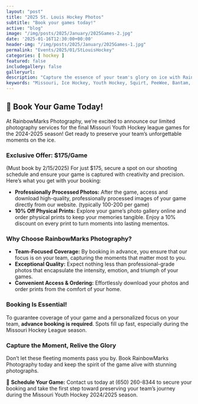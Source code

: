 ```yaml
---
layout: "post"
title: "2025 St. Louis Hockey Photos"
subtitle: "Book your games today!"
active: "blog"
image: "/img/posts/2025/January/2025Games-2.jpg"
date: '2025-01-16T12:30:00+00:00'
header-img: "/img/posts/2025/January/2025Games-1.jpg"
permalink: "Events/2025/01/StLouisHockey"
categories: [ hockey ]
featured: false
includegallery: false
galleryurl: 
description: "Capture the essence of your team's glory on ice with RainbowMarks Photography. Book your game now for exclusive photo services at the Blue Note Cup 2024! 📸"
keywords: "Missouri, Ice Hockey, Youth Hockey, Squirt, PeeWee, Bantam, Mite, Mini-Mite"
---
```

## 📸 Book Your Game Today!

At RainbowMarks Photography, we’re excited to announce our limited photography services for the final Missouri Youth Hockey league games for the 2024-2025 season! Get ready to preserve your team’s unforgettable moments on the ice.

### **Exclusive Offer: $175/Game**

(Must book by 2/15/2025) For just $175, secure a spot on our shooting schedule and ensure your game is captured with creativity and precision. Here’s what you get with your booking:

- **Professionally Processed Photos:** After the game, access and download high-quality, professionally processed images of your game directly from our website. (typically 100-200 per game)
- **10% Off Physical Prints:** Explore your game’s photo gallery online and order physical prints to keep your memories tangible. Enjoy a 10% discount on every print to turn moments into lasting mementos.

### **Why Choose RainbowMarks Photography?**

- **Team-Focused Coverage:** By booking in advance, you ensure that our focus is on your team, capturing the moments that matter most to you.
- **Exceptional Quality:** Expect nothing less than professional-grade photos that encapsulate the intensity, emotion, and triumph of your games.
- **Convenient Access & Ordering:** Effortlessly download your photos and order prints from the comfort of your home.

### **Booking Is Essential!**

To guarantee coverage of your game and a personalized focus on your team, **advance booking is required**. Spots fill up fast, especially during the Missouri Hockey League season. 

### **Capture the Moment, Relive the Glory**

Don’t let these fleeting moments pass you by. Book RainbowMarks Photography today and keep the spirit of the game alive with stunning photographs.

📅 **Schedule Your Game:** Contact us today at (650) 260-8344 to secure your booking and take the first step toward preserving your team’s journey during the Missouri Youth Hockey 2024/2025 season.

